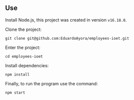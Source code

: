 ## Use

Install Node.js, this project was created in version `v16.18.0`.

Clone the project:

```
git clone git@github.com:EduardoAyora/employees-ioet.git
```

Enter the project:

```
cd employees-ioet
```

Install dependencies:

```
npm install
```

Finally, to run the program use the command:

```
npm start
```
